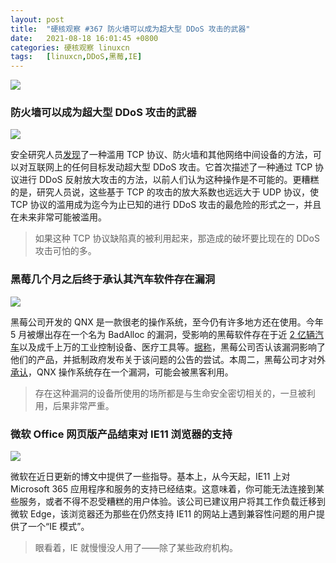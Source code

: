 ```yaml
---
layout: post
title:	"硬核观察 #367 防火墙可以成为超大型 DDoS 攻击的武器"
date:	2021-08-18 16:01:45 +0800 
categories:	硬核观察 linuxcn 
tags:	[linuxcn,DDoS,黑莓,IE]
---
```



![](/Asserts/Images//attachment/album/202108/18/160037fhwp7bebgbw0jeub.jpg)


### 防火墙可以成为超大型 DDoS 攻击的武器


![](/Asserts/Images//attachment/album/202108/18/160045qxow1u8x2ximovpu.jpg)


安全研究人员[发现](https://therecord.media/firewalls-and-middleboxes-can-be-weaponized-for-gigantic-ddos-attacks/)了一种滥用 TCP 协议、防火墙和其他网络中间设备的方法，可以对互联网上的任何目标发动超大型 DDoS 攻击。它首次描述了一种通过 TCP 协议进行 DDoS 反射放大攻击的方法，以前人们认为这种操作是不可能的。更糟糕的是，研究人员说，这些基于 TCP 的攻击的放大系数也远远大于 UDP 协议，使 TCP 协议的滥用成为迄今为止已知的进行 DDoS 攻击的最危险的形式之一，并且在未来非常可能被滥用。



> 
> 如果这种 TCP 协议缺陷真的被利用起来，那造成的破坏要比现在的 DDoS 攻击可怕的多。
> 
> 
> 


### 黑莓几个月之后终于承认其汽车软件存在漏洞


![](/Asserts/Images//attachment/album/202108/18/160120vewjmwz1337rzxrw.jpg)


黑莓公司开发的 QNX 是一款很老的操作系统，至今仍有许多地方还在使用。今年 5 月被爆出存在一个名为 BadAlloc 的漏洞，受影响的黑莓软件存在于近 [2 亿辆汽车](https://www.blackberry.com/us/en/company/newsroom/press-releases/2021/blackberry-qnx-software-is-now-embedded-in-over-195-million-vehicles)以及成千上万的工业控制设备、医疗工具等。[据称](https://www.politico.com/news/2021/08/17/blackberry-qnx-vulnerability-hackers-505649)，黑莓公司否认该漏洞影响了他们的产品，并抵制政府发布关于该问题的公告的尝试。本周二，黑莓公司才对外[承认](https://support.blackberry.com/kb/articleDetail?articleNumber=000082334)，QNX 操作系统存在一个漏洞，可能会被黑客利用。



> 
> 存在这种漏洞的设备所使用的场所都是与生命安全密切相关的，一旦被利用，后果非常严重。
> 
> 
> 


### 微软 Office 网页版产品结束对 IE11 浏览器的支持


![](/Asserts/Images//attachment/album/202108/18/160134nnwnwer4ner0nwbe.jpg)


微软在近日更新的博文中提供了一些指导。基本上，从今天起，IE11 上对 Microsoft 365 应用程序和服务的支持已经结束。这意味着，你可能无法连接到某些服务，或者不得不忍受糟糕的用户体验。该公司已建议用户将其工作负载迁移到微软 Edge，该浏览器还为那些在仍然支持 IE11 的网站上遇到兼容性问题的用户提供了一个“IE 模式”。



> 
> 眼看着，IE 就慢慢没人用了——除了某些政府机构。
> 
> 
>
